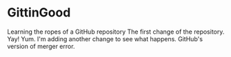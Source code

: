 # GittinGood
Learning the ropes of a GitHub repository
The first change of the repository. Yay! Yum.
I'm adding another change to see what happens.
GitHub's version of merger error.

